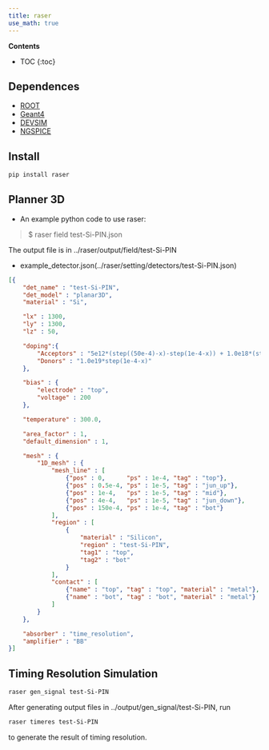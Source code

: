 ```yaml
---
title: raser 
use_math: true  
---
```


**Contents**
* TOC
{:toc}

## Dependences 

- [ROOT](https://root.cern.ch) 
- [Geant4](https://geant4.web.cern.ch)
- [DEVSIM](https://devsim.org/)
- [NGSPICE](https://ngspice.sourceforge.io/)

## Install 

```bash 
pip install raser 
```

## Planner 3D  

- An example python code to use raser:

> $ raser field test-Si-PIN.json

 The output file is in ../raser/output/field/test-Si-PIN

 - example_detector.json(../raser/setting/detectors/test-Si-PIN.json) 
  
```json
[{
    "det_name" : "test-Si-PIN",
    "det_model" : "planar3D",
    "material" : "Si",

    "lx" : 1300,
    "ly" : 1300,
    "lz" : 50,

    "doping":{
        "Acceptors" : "5e12*(step((50e-4)-x)-step(1e-4-x)) + 1.0e18*(step((151e-4)-x)-step((50e-4)-x))",
        "Donors" : "1.0e19*step(1e-4-x)"
    },

    "bias" : {
        "electrode" : "top",
        "voltage" : 200
    },

    "temperature" : 300.0,

    "area_factor" : 1,
    "default_dimension" : 1,

    "mesh" : {
        "1D_mesh" : {
            "mesh_line" : [
                {"pos" : 0,      "ps" : 1e-4, "tag" : "top"},
                {"pos" : 0.5e-4, "ps" : 1e-5, "tag" : "jun_up"},
                {"pos" : 1e-4,   "ps" : 1e-5, "tag" : "mid"},
                {"pos" : 4e-4,   "ps" : 1e-5, "tag" : "jun_down"},
                {"pos" : 150e-4, "ps" : 1e-4, "tag" : "bot"}
            ],
            "region" : [
                {
                    "material" : "Silicon", 
                    "region" : "test-Si-PIN", 
                    "tag1" : "top", 
                    "tag2" : "bot"
                }
            ],
            "contact" : [
                {"name" : "top", "tag" : "top", "material" : "metal"},
                {"name" : "bot", "tag" : "bot", "material" : "metal"}
            ]
        }
    },

    "absorber" : "time_resolution",
    "amplifier" : "BB"
}]
```

##  Timing Resolution Simulation 


```bash 
raser gen_signal test-Si-PIN
```
After generating output files in ../output/gen_signal/test-Si-PIN, run
```bash 
raser timeres test-Si-PIN
```
to generate the result of timing resolution.